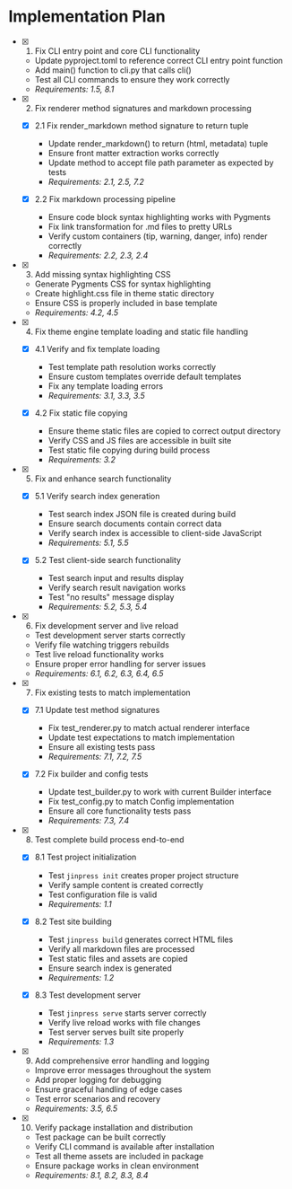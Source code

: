 # Implementation Plan

- [x] 1. Fix CLI entry point and core CLI functionality
  - Update pyproject.toml to reference correct CLI entry point function
  - Add main() function to cli.py that calls cli()
  - Test all CLI commands to ensure they work correctly
  - _Requirements: 1.5, 8.1_

- [x] 2. Fix renderer method signatures and markdown processing


  - [x] 2.1 Fix render_markdown method signature to return tuple
    - Update render_markdown() to return (html, metadata) tuple
    - Ensure front matter extraction works correctly
    - Update method to accept file path parameter as expected by tests
    - _Requirements: 2.1, 2.5, 7.2_

  - [x] 2.2 Fix markdown processing pipeline
    - Ensure code block syntax highlighting works with Pygments
    - Fix link transformation for .md files to pretty URLs
    - Verify custom containers (tip, warning, danger, info) render correctly
    - _Requirements: 2.2, 2.3, 2.4_

- [x] 3. Add missing syntax highlighting CSS
  - Generate Pygments CSS for syntax highlighting
  - Create highlight.css file in theme static directory
  - Ensure CSS is properly included in base template
  - _Requirements: 4.2, 4.5_

- [x] 4. Fix theme engine template loading and static file handling

  - [x] 4.1 Verify and fix template loading



    - Test template path resolution works correctly
    - Ensure custom templates override default templates
    - Fix any template loading errors
    - _Requirements: 3.1, 3.3, 3.5_

  - [x] 4.2 Fix static file copying



    - Ensure theme static files are copied to correct output directory
    - Verify CSS and JS files are accessible in built site
    - Test static file copying during build process
    - _Requirements: 3.2_

- [x] 5. Fix and enhance search functionality

  - [x] 5.1 Verify search index generation



    - Test search index JSON file is created during build
    - Ensure search documents contain correct data
    - Verify search index is accessible to client-side JavaScript
    - _Requirements: 5.1, 5.5_


  - [x] 5.2 Test client-side search functionality


    - Test search input and results display
    - Verify search result navigation works
    - Test "no results" message display
    - _Requirements: 5.2, 5.3, 5.4_

- [x] 6. Fix development server and live reload



  - Test development server starts correctly
  - Verify file watching triggers rebuilds
  - Test live reload functionality works
  - Ensure proper error handling for server issues
  - _Requirements: 6.1, 6.2, 6.3, 6.4, 6.5_

- [x] 7. Fix existing tests to match implementation

  - [x] 7.1 Update test method signatures


    - Fix test_renderer.py to match actual renderer interface
    - Update test expectations to match implementation
    - Ensure all existing tests pass
    - _Requirements: 7.1, 7.2, 7.5_

  - [x] 7.2 Fix builder and config tests



    - Update test_builder.py to work with current Builder interface
    - Fix test_config.py to match Config implementation
    - Ensure all core functionality tests pass
    - _Requirements: 7.3, 7.4_

- [x] 8. Test complete build process end-to-end

  - [x] 8.1 Test project initialization



    - Test `jinpress init` creates proper project structure
    - Verify sample content is created correctly
    - Test configuration file is valid
    - _Requirements: 1.1_

  - [x] 8.2 Test site building



    - Test `jinpress build` generates correct HTML files
    - Verify all markdown files are processed
    - Test static files and assets are copied
    - Ensure search index is generated
    - _Requirements: 1.2_

  - [x] 8.3 Test development server


    - Test `jinpress serve` starts server correctly
    - Verify live reload works with file changes
    - Test server serves built site properly
    - _Requirements: 1.3_

- [x] 9. Add comprehensive error handling and logging




  - Improve error messages throughout the system
  - Add proper logging for debugging
  - Ensure graceful handling of edge cases
  - Test error scenarios and recovery
  - _Requirements: 3.5, 6.5_

- [x] 10. Verify package installation and distribution






  - Test package can be built correctly
  - Verify CLI command is available after installation
  - Test all theme assets are included in package
  - Ensure package works in clean environment
  - _Requirements: 8.1, 8.2, 8.3, 8.4_